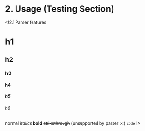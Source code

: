 # 2. Usage (Testing Section)
<!2.1 Parser features
# h1
## h2
### h3
#### h4
##### h5
###### h6
normal
*italics*
**bold**
~~strikethrough~~ (unsupported by parser :<)
`code`
!>